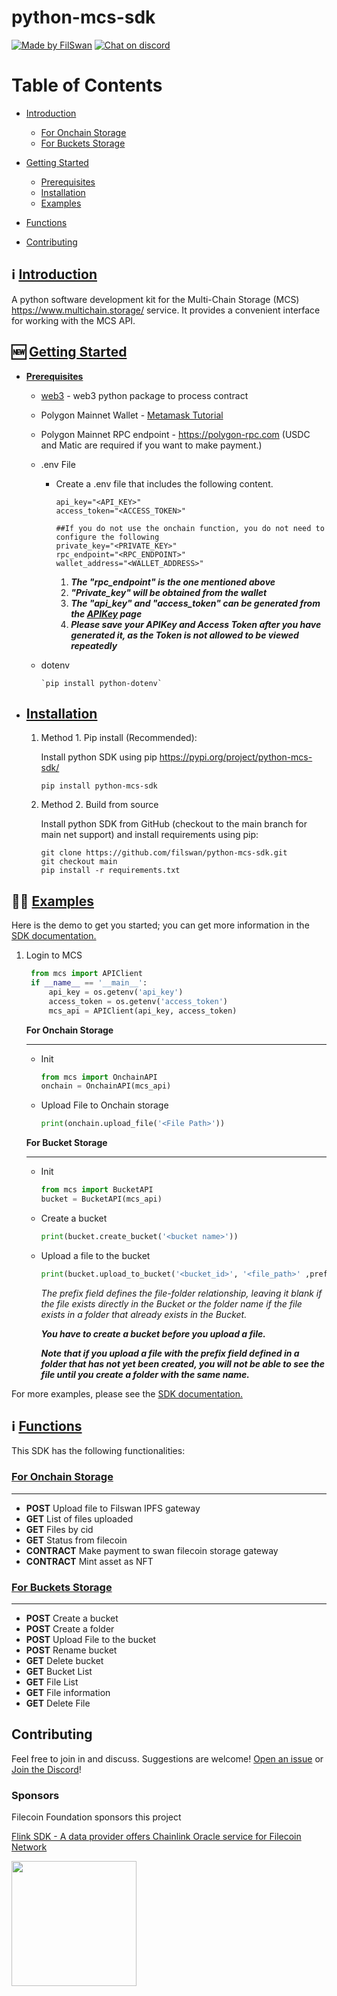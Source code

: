 # python-mcs-sdk

[![Made by FilSwan](https://img.shields.io/badge/made%20by-FilSwan-green.svg)](https://www.filswan.com/)
[![Chat on discord](https://img.shields.io/badge/join%20-discord-brightgreen.svg)](https://discord.com/invite/KKGhy8ZqzK)

# Table of Contents <!-- omit in toc -->

- [Introduction](#introduction)
  - [For Onchain Storage](#onchain)
  - [For Buckets Storage](#buckets)

- [Getting Started](#started)
  - [Prerequisites](#prerequisites)
  - [Installation](#installation)
  - [Examples](#examples)
- [Functions](#functions)
- [Contributing](#contributing)

## ℹ️ [Introduction](#introduction)

A python software development kit for the Multi-Chain Storage (MCS) https://www.multichain.storage/ service. It provides a convenient interface for working with the MCS API. 

## 🆕 [Getting Started](#started)

* [**Prerequisites**](#prerequisites)

  * [web3](https://pypi.org/project/web3/) - web3 python package to process contract 

  - Polygon Mainnet Wallet - [Metamask Tutorial](https://docs.filswan.com/getting-started/beginner-walkthrough/public-testnet/setup-metamask)

  - Polygon Mainnet RPC endpoint - https://polygon-rpc.com (USDC and Matic are required if you want to make payment.)

  - .env File

    - Create a .env file that includes the following content.

      ```
      api_key="<API_KEY>"
      access_token="<ACCESS_TOKEN>"
      
      ##If you do not use the onchain function, you do not need to configure the following
      private_key="<PRIVATE_KEY>"
      rpc_endpoint="<RPC_ENDPOINT>"
      wallet_address="<WALLET_ADDRESS>"
      ```

      1. ***The "rpc_endpoint" is the one mentioned above***
      2. ***"Private_key" will be obtained from the wallet***
      3. ***The "api_key" and "access_token" can be generated from the [APIKey](https://www.multichain.storage/#/api_key) page***
      4. ***Please save your APIKey and Access Token after you have generated it, as the Token is not allowed to be viewed repeatedly***

  - dotenv

    ```
    `pip install python-dotenv`
    ```

* ## **[Installation](#installation)**

  1. Method 1. Pip install (Recommended):

     Install python SDK using pip https://pypi.org/project/python-mcs-sdk/

     ```
     pip install python-mcs-sdk
     ```

  2. Method 2. Build from source

     Install python SDK from GitHub (checkout to the main branch for main net support) and install requirements using pip:

     ```
     git clone https://github.com/filswan/python-mcs-sdk.git
     git checkout main
     pip install -r requirements.txt
     ```

## 👨‍💻 [Examples](#examples)

Here is the demo to get you started; you can get more information in the [SDK documentation.](https://docs.filswan.com/multi-chain-storage/developer-quickstart/sdk)

1. Login to MCS

   ```python
    from mcs import APIClient
    if __name__ == '__main__':
        api_key = os.getenv('api_key')
        access_token = os.getenv('access_token')
        mcs_api = APIClient(api_key, access_token)
   ```

   **For Onchain Storage** 

   ---

   * Init

     ```python
     from mcs import OnchainAPI
     onchain = OnchainAPI(mcs_api)
     ```

   * Upload File to Onchain storage

     ```python
     print(onchain.upload_file('<File Path>'))
     ```

   **For Bucket Storage**

   ---

   * Init

     ```python
     from mcs import BucketAPI
     bucket = BucketAPI(mcs_api)
     ```

   * Create a bucket

     ```python
     print(bucket.create_bucket('<bucket name>'))
     ```

   * Upload a file to the bucket

     ```python
     print(bucket.upload_to_bucket('<bucket_id>', '<file_path>' ,prefix=''))
     ```

     *The prefix field defines the file-folder relationship, leaving it blank if the file exists directly in the Bucket or the folder name if the file exists in a folder that already exists in the Bucket.*

     ***You have to create a bucket before you upload a file.***

     ***Note that if you upload a file with the prefix field defined in a folder that has not yet been created, you will not be able to see the file until you create a folder with the same name.***

For more examples, please see the [SDK documentation.](https://docs.filswan.com/multi-chain-storage/developer-quickstart/sdk)

## ℹ️ [Functions](#functions)

This SDK has the following functionalities:

### [For Onchain Storage](#onchain)

---

- **POST**    Upload file to Filswan IPFS gateway
- **GET**     List of files uploaded
- **GET**     Files by cid
- **GET**     Status from filecoin
- **CONTRACT**    Make payment to swan filecoin storage gateway
- **CONTRACT**    Mint asset as NFT

### [For Buckets Storage](#buckets)

---

* **POST** Create a bucket
* **POST** Create a folder
* **POST** Upload File to the bucket
* **POST** Rename bucket
* **GET** Delete bucket
* **GET** Bucket List
* **GET** File List
* **GET** File information
* **GET** Delete File

## Contributing

Feel free to join in and discuss. Suggestions are welcome! [Open an issue](https://github.com/filswan/python-mcs-sdk/issues) or [Join the Discord](https://discord.com/invite/KKGhy8ZqzK)!

### Sponsors

Filecoin Foundation sponsors this project

[Flink SDK - A data provider offers Chainlink Oracle service for Filecoin Network ](https://github.com/filecoin-project/devgrants/issues/463)

<img src="https://github.com/filswan/flink/blob/main/filecoin.png" width="200">
